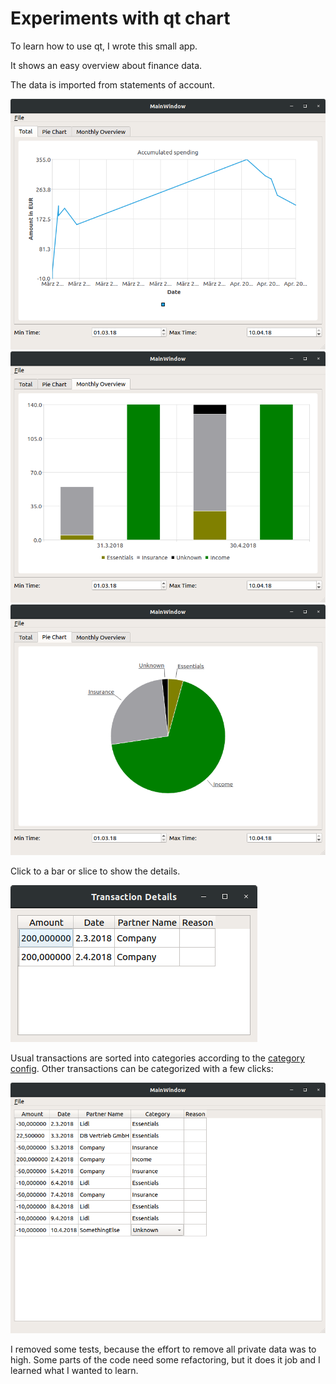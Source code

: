 # Experiments with qt chart

To learn how to use qt, I wrote this small app. 

It shows an easy overview about finance data. 

The data is imported from statements of account.

![Course](./img/course.png)
![Bar](./img/bar.png)
![Pie](./img/pie.png)

Click to a bar or slice to show the details.

![Details](./img/details.png)

Usual transactions are sorted into categories according to the [category config](tracker/.category_config). Other transactions can be categorized with a few clicks: 

![Categorize](./img/categorize.png)

I removed some tests, because the effort to remove all private data was to high. 
Some parts of the code need some refactoring, but it does it job and I learned what I wanted to learn.
